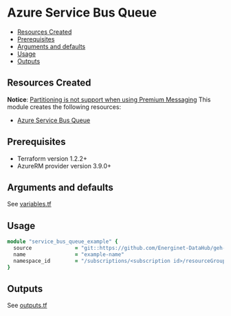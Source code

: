 # Azure Service Bus Queue

- [Resources Created](#resources-created)
- [Prerequisites](#prerequisites)
- [Arguments and defaults](#arguments-and-defaults)
- [Usage](#usage)
- [Outputs](#outputs)

## Resources Created

**Notice**: [Partitioning is not support when using Premium Messaging](https://docs.microsoft.com/en-us/azure/service-bus-messaging/service-bus-premium-messaging#partitioned-queues-and-topics)
This module creates the following resources:

- [Azure Service Bus Queue](https://registry.terraform.io/providers/hashicorp/azurerm/latest/docs/resources/servicebus_queue)

## Prerequisites

- Terraform version 1.2.2+
- AzureRM provider version 3.9.0+

## Arguments and defaults

See [variables.tf](./variables.tf)

## Usage

```ruby
module "service_bus_queue_example" {
  source              = "git::https://github.com/Energinet-DataHub/geh-terraform-modules.git//azure/service_bus-queue?ref=7.0.0"
  name                = "example-name"
  namespace_id        = "/subscriptions/<subscription id>/resourceGroups/<resource group>/providers/Microsoft.ServiceBus/namespaces/example-namespace-name"
}
```

## Outputs

See [outputs.tf](./outputs.tf)
